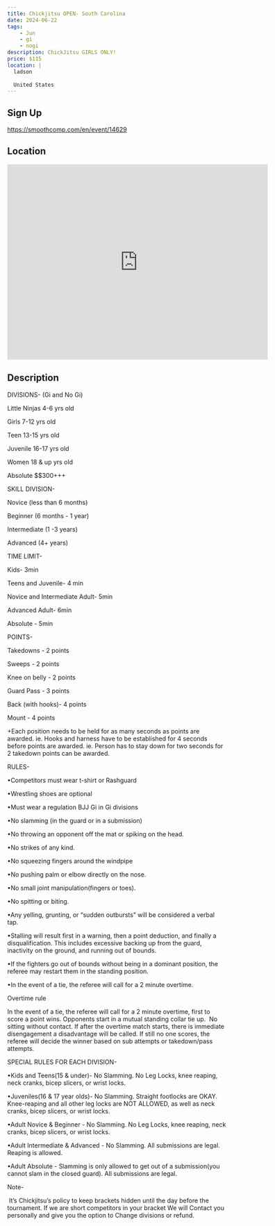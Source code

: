 ```yaml
---
title: Chickjitsu OPEN- South Carolina
date: 2024-06-22
tags:
    - Jun
    - gi 
    - nogi 
description: ChickJitsu GIRLS ONLY!
price: $115
location: |
  ladson
  
  United States
---
```

## Sign Up
https://smoothcomp.com/en/event/14629

## Location
<iframe src="https://www.google.com/maps/embed?pb=!1m18!1m12!1m3!1d12345.6789!2d-80.1017636!3d32.9910203!2m3!1f0!2f0!3f0!3m2!1i1024!2i768!4f13.1!3m3!1m2!1s0x0%3A0x0!2z32.9910203!5e0!3m2!1sen!2sus!4v1234567890" width="600" height="450" style="border:0;" allowfullscreen="" loading="lazy"></iframe>

## Description
DIVISIONS- (Gi and No Gi)


Little Ninjas 4-6 yrs old


Girls 7-12 yrs old


Teen 13-15 yrs old


Juvenile 16-17 yrs old


Women 18 & up yrs old


Absolute $$300+++


SKILL DIVISION-


Novice (less than 6 months)


Beginner (6 months - 1 year)


Intermediate (1 -3 years)


Advanced (4+ years)


TIME LIMIT-


Kids- 3min


Teens and Juvenile- 4 min


Novice and Intermediate Adult- 5min


Advanced Adult- 6min


Absolute - 5min


POINTS-


Takedowns - 2 points


Sweeps - 2 points


Knee on belly - 2 points


Guard Pass - 3 points


Back (with hooks)- 4 points


Mount - 4 points


+Each position needs to be held for as many seconds as points are
awarded. ie. Hooks and harness have to be established for 4 seconds before
points are awarded. ie. Person has to stay down for two seconds for 2 takedown
points can be awarded.


RULES-


•Competitors must wear t-shirt or Rashguard


•Wrestling shoes are optional


•Must wear a regulation BJJ Gi in Gi divisions


•No slamming (in the guard or in a submission)


•No throwing an opponent off the mat or spiking on the head.


•No strikes of any kind.


•No squeezing fingers around the windpipe


•No pushing palm or elbow directly on the nose.


•No small joint manipulation(fingers or toes).


•No spitting or biting.


•Any yelling, grunting, or “sudden outbursts” will be considered a verbal tap.


•Stalling will result first in a warning, then a point deduction, and finally a disqualification. This includes excessive backing up from the guard, inactivity on the ground, and running out of bounds.


•If the fighters go out of bounds without being in a dominant position, the referee may restart them in the standing position.


•In the event of a tie, the referee will call for a 2 minute overtime.


Overtime rule


In the event of a tie, the referee will call for a
2 minute overtime, first to score a point wins. Opponents start in a mutual
standing collar tie up.  No sitting
without contact. If after the overtime match starts, there is immediate
disengagement a disadvantage will be called. If still no one scores, the
referee will decide the winner based on sub attempts or takedown/pass attempts.


SPECIAL RULES FOR EACH DIVISION-


•Kids and Teens(15 & under)- No Slamming. No Leg Locks, knee reaping, neck cranks, bicep slicers, or wrist locks.


•Juveniles(16 & 17 year olds)- No Slamming. Straight footlocks are OKAY. Knee-reaping and all other leg locks are NOT ALLOWED, as well as neck cranks, bicep slicers, or wrist locks.


•Adult Novice & Beginner - No Slamming. No Leg Locks, knee reaping, neck cranks, bicep slicers, or wrist locks.


•Adult Intermediate & Advanced - No Slamming. All submissions are legal. Reaping is allowed.


•Adult Absolute - Slamming is only allowed to get out of a submission(you cannot slam in the closed guard). All submissions are legal.


Note-


 It’s Chickjitsu’s policy to keep brackets hidden until the day before the tournament. If we are short competitors in your bracket We will Contact you personally and give you the option to Change divisions or refund.
